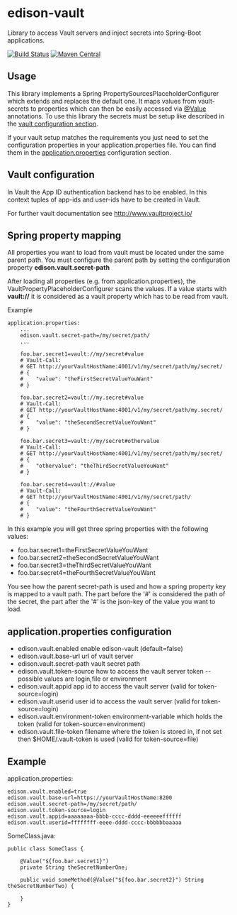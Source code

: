 # edison-vault
Library to access Vault servers and inject secrets into Spring-Boot applications.

[![Build Status](https://travis-ci.org/otto-de/edison-vault.svg?branch=master)](https://travis-ci.org/otto-de/edison-vault) 
[![Maven Central](https://maven-badges.herokuapp.com/maven-central/de.otto.edison/edison-vault/badge.svg)](https://maven-badges.herokuapp.com/maven-central/de.otto.edison/edison-vault)

## Usage
This library implements a Spring PropertySourcesPlaceholderConfigurer which extends and replaces the default one. It maps 
values from vault-secrets to properties which can then be easily accessed via 
<a href="http://docs.spring.io/spring/docs/4.2.1.RELEASE/javadoc-api//org/springframework/beans/factory/annotation/Value.html">@Value</a> 
annotations. To use this library the secrets must be setup like described in the <a href="#vault">vault configuration section</a>. 
 
If your vault setup matches the requirements you just need to set the configuration properties in your 
application.properties file. You can find them in the <a href="#properties">application.properties</a> configuration section.

## <a name="vault">Vault configuration</a>
In Vault the App ID authentication backend has to be enabled. In this context tuples of app-ids and user-ids have to be 
created in Vault.

For further vault documentation see <a href="http://www.vaultproject.io/">http://www.vaultproject.io/</a>

## <a name="mapping">Spring property mapping</a>

All properties you want to load from vault must be located under the same parent path. You must configure the parent path by
setting the configuration property **edison.vault.secret-path**

After loading all properties (e.g. from application.properties), the VaultPropertyPlaceholderConfigurer scans the values.
If a value starts with **vault://** it is considered as a vault property which has to be read from vault.


Example

    application.properties:
        ...
        edison.vault.secret-path=/my/secret/path/
        ...
    
        foo.bar.secret1=vault://my/secret#value
        # Vault-Call:
        # GET http://yourVaultHostName:4001/v1/my/secret/path/my/secret/
        # {
        #    "value": "theFirstSecretValueYouWant"
        # }
    
        foo.bar.secret2=vault://my.secret#value
        # Vault-Call:
        # GET http://yourVaultHostName:4001/v1/my/secret/path/my.secret/
        # {
        #    "value": "theSecondSecretValueYouWant"
        # }
    
        foo.bar.secret3=vault://my/secret#othervalue
        # Vault-Call:
        # GET http://yourVaultHostName:4001/v1/my/secret/path/my/secret/
        # {
        #    "othervalue": "theThirdSecretValueYouWant"
        # }
        
        foo.bar.secret4=vault://#value
        # Vault-Call:
        # GET http://yourVaultHostName:4001/v1/my/secret/path/
        # {
        #    "value": "theFourthSecretValueYouWant"
        # }


In this example you will get three spring properties with the following values:

- foo.bar.secret1=theFirstSecretValueYouWant
- foo.bar.secret2=theSecondSecretValueYouWant
- foo.bar.secret3=theThirdSecretValueYouWant
- foo.bar.secret4=theFourthSecretValueYouWant

You see how the parent secret-path is used and how a spring property key is mapped to a vault path.
The part before the '#' is considered the path of the secret, the part after the '#' is the json-key of the
value you want to load.

## <a name="properties">application.properties configuration</a>

- edison.vault.enabled              enable edison-vault (default=false)
- edison.vault.base-url             url of vault server
- edison.vault.secret-path          vault secret path  
- edison.vault.token-source         how to access the vault server token -- possible values are login,file or environment
- edison.vault.appid                app id to access the vault server (valid for token-source=login)
- edison.vault.userid               user id to access the vault server (valid for token-source=login)
- edison.vault.environment-token    environment-variable which holds the token (valid for token-source=environment)
- edison.vault.file-token           filename where the token is stored in, if not set then $HOME/.vault-token is used  (valid for token-source=file)

## Example

application.properties:

    edison.vault.enabled=true
    edison.vault.base-url=https://yourVaultHostName:8200
    edison.vault.secret-path=/my/secret/path/
    edison.vault.token-source=login
    edison.vault.appid=aaaaaaaa-bbbb-cccc-dddd-eeeeeeffffff
    edison.vault.userid=ffffffff-eeee-dddd-cccc-bbbbbbaaaaa

SomeClass.java:

    public class SomeClass {
        
        @Value("${foo.bar.secret1}")
        private String theSecretNumberOne;

        public void someMethod(@Value("${foo.bar.secret2}") String theSecretNumberTwo) {

        }
    }
